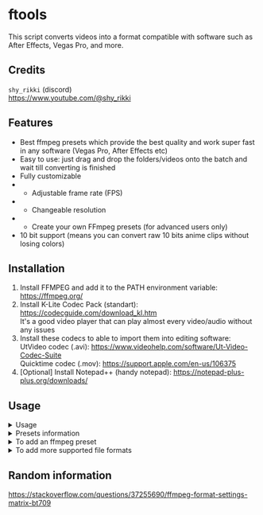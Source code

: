 # ftools
This script converts videos into a format compatible with software such as After Effects, Vegas Pro, and more.  

## Credits
`shy_rikki` (discord)  
https://www.youtube.com/@shy_rikki  



## Features
- Best ffmpeg presets which provide the best quality and work super fast in any software (Vegas Pro, After Effects etc)
- Easy to use: just drag and drop the folders/videos onto the batch and wait till converting is finished
- Fully customizable
- - Adjustable frame rate (FPS)
- - Changeable resolution
- - Create your own FFmpeg presets (for advanced users only)
- 10 bit support (means you can convert raw 10 bits anime clips without losing colors)  

## Installation
1. Install FFMPEG and add it to the PATH environment variable: https://ffmpeg.org/  
2. Install K-Lite Codec Pack (standart): https://codecguide.com/download_kl.htm  
It's a good video player that can play almost every video/audio without any issues  
3. Install these codecs to able to import them into editing software:  
UtVideo codec (.avi): https://www.videohelp.com/software/Ut-Video-Codec-Suite  
Quicktime codec (.mov): https://support.apple.com/en-us/106375  
4. [Optional] Install Notepad++ (handy notepad): https://notepad-plus-plus.org/downloads/  



## Usage

<details>
<summary> Usage </summary>
<br>

1. Edit ftool-converter.bat with a notepad and adjust the settings (preset, fps etc.)  
2. Make sure videos and folders don't have special symbols such as `( ) ^ ! @ $ & %` etc in their name (dashes "-" , underscores "_", english and other languages are safe to use)  
3. Drag all the videos and folders with videos you want to convert onto the `ftool-converter.bat`  
4. Wait till converting is finished  
5. Enjoy your converted videos  

**Bug:** If this script immediately crashes more likely one of your folders/videos have parentheses `( )` in their name, rename them  
During converting pay big attention to [Input] and [Output] paths and rename files/folders which are causing errors  

<br>
</details>



<details>
<summary> Presets information </summary>
<br>

### UTVIDEO (.avi)  
Requirement: Ut Video Codec (https://www.videohelp.com/software/Ut-Video-Codec-Suite)  
`utalpha` -> true lossless quality, supports an alpha channel (best choise if you wanna keep the original quality)  
`uttrue`  -> true lossless quality (best choise if you wanna keep the original quality, especially on depth/normal maps)  

### QUICKTIME (.mov)  
Requirement: Quicktime Codec (https://support.apple.com/en-us/106375)  
Issues: 1. prores doesn't support 8k+ resolution (use proresxq instead)  
2. proresxq doesn't work in vegas 18 and lower.  
3. Low contrast bug in vegas 18 and lower. You can't fix it.  
`proresxq` -> supports an alpha channel (best choise for rendering short videos (less than 1 minute) to youtube)  
`prores`   -> supports an alpha channel (much smaller size compared to utalpha)  

### X264 YUV420 (.mp4)  
Issues:  
1. Doesn't work with odd values resolutions (ex: 1920x815 = BAD; 1920x816 = GOOD)  
2. Low contrast bug in vegas 18 and lower.  
To fix it adjust project settings (ignore ACES options if you don't have them):  
'Pixel format: 32-bit (full range)'  
'Compositing gamma: 2.222'  
'ACES version: 1.0'  
'ACES color space: Default'  
'View transform: Off'.  
`lossless` -> best choise for rendering long videos (1 minute+) to youtube due to small size  
`good`     -> best balance  
`lite`     -> good for sharing, because of super small size  

### ALL  
`all` -> will render a video in all presets, so you can test which one you like the most  

### What to choose?  
**Quality (best to worst):** utalpha = uttrue > proresxq > prores > lossless13 > good > lite  
**Size (lowest to biggest):** lite < good < lossless < prores < uttrue < proresxq < utalpha  
**Playback speed (fastest to slowest):** uttrue > utalpha > lite > good > lossless > prores > proresxq  
**Converting time (fastest to slowest):** uttrue < utalpha < lite < prores < proresxq < good < lossless  

<br>
</details>



<details>
<summary> To add an ffmpeg preset </summary>
<br>

1. Make a preset 
![image](https://github.com/user-attachments/assets/cafd32ea-3ad4-4d01-bd4b-f254fa6f473e)  
2. Specify the extension your new preset has
![image](https://github.com/user-attachments/assets/fd3f6160-ca4f-4d19-b44b-1bce369a25b3)  
3. [Optional] Specify the preset in `render_all_presets` function to make "all" preset work correctly  
![image](https://github.com/user-attachments/assets/1c618a9d-689b-4530-a35f-b9409bbce2b0)  

<br>
</details>



<details>
<summary> To add more supported file formats </summary>
<br>

![image](https://github.com/user-attachments/assets/a1c44d34-c86a-4afa-9e4e-3f144ca3b60b)  
![image](https://github.com/user-attachments/assets/c7bc2f59-3936-445c-af5b-2f1cc2d69304)  

<br>
</details>

## Random information
https://stackoverflow.com/questions/37255690/ffmpeg-format-settings-matrix-bt709  

